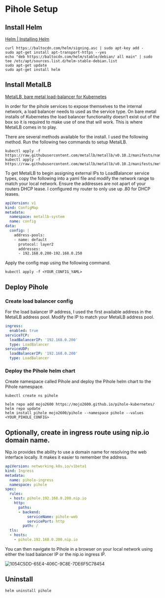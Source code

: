 # Pihole Setup

## Install Helm
[Helm | Installing Helm](https://helm.sh/docs/intro/install/)
```shell
curl https://baltocdn.com/helm/signing.asc | sudo apt-key add -
sudo apt-get install apt-transport-https --yes
echo "deb https://baltocdn.com/helm/stable/debian/ all main" | sudo tee /etc/apt/sources.list.d/helm-stable-debian.list
sudo apt-get update
sudo apt-get install helm
```

## Install MetalLB
[MetalLB, bare metal load-balancer for Kubernetes](https://metallb.universe.tf/)

In order for the pihole services to expose themselves to the internal network, a load balancer needs to used as the service type. On bare metal installs of Kubernetes the load balancer functionality doesn’t exist out of the box so it is required to make use of one that will work. This is where MetalLB comes in to play.

There are several methods available for the install. I used the following method. Run the following two commands to setup MetalLB.
```shell
kubectl apply -f https://raw.githubusercontent.com/metallb/metallb/v0.10.2/manifests/namespace.yaml
kubectl apply -f https://raw.githubusercontent.com/metallb/metallb/v0.10.2/manifests/metallb.yaml
```

To get MetalLB to begin assigning external IPs to LoadBalancer service types, copy the following into a yaml file and modify the network range to match your local network. Ensure the addresses are not apart of your routers DHCP lease. I configured my router to only use up .80 for DHCP leases.
```yaml
apiVersion: v1
kind: ConfigMap
metadata:
  namespace: metallb-system
  name: config
data:
  config: |
    address-pools:
    - name: default
      protocol: layer2
      addresses:
      - 192.168.0.200-192.168.0.250
```

Apply the config map using the following command.
```shell
kubectl apply -f <YOUR_CONFIG_YAML>
```

## Deploy Pihole
### Create load balancer config
For the load balancer IP address, I used the first available address in the MetalLB address pool. Modify the IP to match your MetalLB address pool.
```yaml
ingress:
  enabled: true
serviceTCP:
  loadBalancerIP: '192.168.0.200'
  type: LoadBalancer
serviceUDP:
  loadBalancerIP: '192.168.0.200'
  type: LoadBalancer
```

### Deploy the Pihole helm chart
Create namespace called Pihole and deploy the Pihole helm chart to the Pihole namespace.
```shell
kubectl create ns pihole

helm repo add mojo2600 https://mojo2600.github.io/pihole-kubernetes/
helm repo update
helm install pihole mojo2600/pihole --namespace pihole --values <YOUR_PIHOLE_CONFIG>
```

## Optionally, create in ingress route using nip.io domain name.
Nip.io provides the ability to use a domain name for resolving the web interface locally. It makes it easier to remember the address.
```yaml
apiVersion: networking.k8s.io/v1beta1
kind: Ingress
metadata:
  name: pihole-ingress
  namespace: pihole
spec:
  rules:
  - host: pihole.192.168.0.200.nip.io
    http:
      paths:
      - backend:
          serviceName: pihole-web
          servicePort: http
        path: /
  tls:
  - hosts:
    - pihole.192.168.0.200.nip.io
```

You can then navigate to Pihole in a browser on your local network using either the load balancer IP or the nip.io ingress IP.

![1054C5DD-65E4-406C-9C8E-7DE6F5C78454](https://user-images.githubusercontent.com/26353407/122658271-322bbb80-d139-11eb-9495-7c241e5abe92.png)

## Uninstall
```shell
helm uninstall pihole
```
